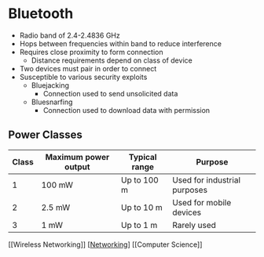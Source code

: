 # Bluetooth

- Radio band of 2.4-2.4836 GHz
- Hops between frequencies within band to reduce interference
- Requires close proximity to form connection
  - Distance requirements depend on class of device
- Two devices must pair in order to connect
- Susceptible to various security exploits
  - Bluejacking
    - Connection used to send unsolicited data
  - Bluesnarfing
    - Connection used to download data with permission

## Power Classes

| Class | Maximum power output | Typical range | Purpose                      |
| ----- | -------------------- | ------------- | ---------------------------- |
| 1     | 100 mW               | Up to 100 m   | Used for industrial purposes |
| 2     | 2.5 mW               | Up to 10 m    | Used for mobile devices      |
| 3     | 1 mW                 | Up to 1 m     | Rarely used                  |

[[Wireless Networking]] [[Networking]] [[Computer Science]]

[//begin]: # "Autogenerated link references for markdown compatibility"
[wireless-networking]: wireless-networking "Wireless Networking"
[networking]: networking "Networking"
[computer-science]: computer-science "Computer Science"
[//end]: # "Autogenerated link references"